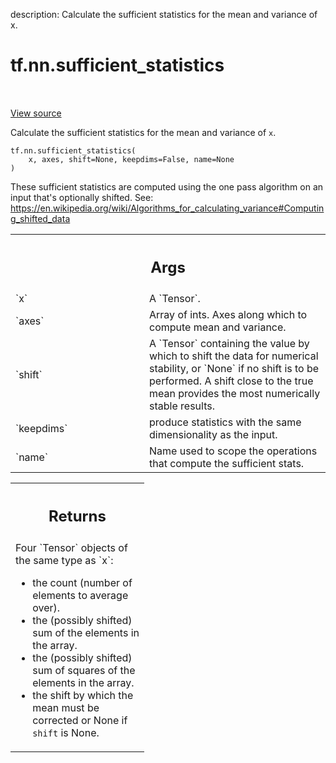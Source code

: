 description: Calculate the sufficient statistics for the mean and variance of x.

<div itemscope itemtype="http://developers.google.com/ReferenceObject">
<meta itemprop="name" content="tf.nn.sufficient_statistics" />
<meta itemprop="path" content="Stable" />
</div>

# tf.nn.sufficient_statistics

<!-- Insert buttons and diff -->

<table class="tfo-notebook-buttons tfo-api nocontent" align="left">

</table>

<a target="_blank" class="external" href="/code/stable/tensorflow/python/ops/nn_impl.py">View source</a>



Calculate the sufficient statistics for the mean and variance of `x`.

<pre class="devsite-click-to-copy prettyprint lang-py tfo-signature-link">
<code>tf.nn.sufficient_statistics(
    x, axes, shift=None, keepdims=False, name=None
)
</code></pre>



<!-- Placeholder for "Used in" -->

These sufficient statistics are computed using the one pass algorithm on
an input that's optionally shifted. See:
https://en.wikipedia.org/wiki/Algorithms_for_calculating_variance#Computing_shifted_data

<!-- Tabular view -->
 <table class="responsive fixed orange">
<colgroup><col width="214px"><col></colgroup>
<tr><th colspan="2"><h2 class="add-link">Args</h2></th></tr>

<tr>
<td>
`x`
</td>
<td>
A `Tensor`.
</td>
</tr><tr>
<td>
`axes`
</td>
<td>
Array of ints. Axes along which to compute mean and variance.
</td>
</tr><tr>
<td>
`shift`
</td>
<td>
A `Tensor` containing the value by which to shift the data for
numerical stability, or `None` if no shift is to be performed. A shift
close to the true mean provides the most numerically stable results.
</td>
</tr><tr>
<td>
`keepdims`
</td>
<td>
produce statistics with the same dimensionality as the input.
</td>
</tr><tr>
<td>
`name`
</td>
<td>
Name used to scope the operations that compute the sufficient stats.
</td>
</tr>
</table>



<!-- Tabular view -->
 <table class="responsive fixed orange">
<colgroup><col width="214px"><col></colgroup>
<tr><th colspan="2"><h2 class="add-link">Returns</h2></th></tr>
<tr class="alt">
<td colspan="2">
Four `Tensor` objects of the same type as `x`:

* the count (number of elements to average over).
* the (possibly shifted) sum of the elements in the array.
* the (possibly shifted) sum of squares of the elements in the array.
* the shift by which the mean must be corrected or None if `shift` is None.
</td>
</tr>

</table>

